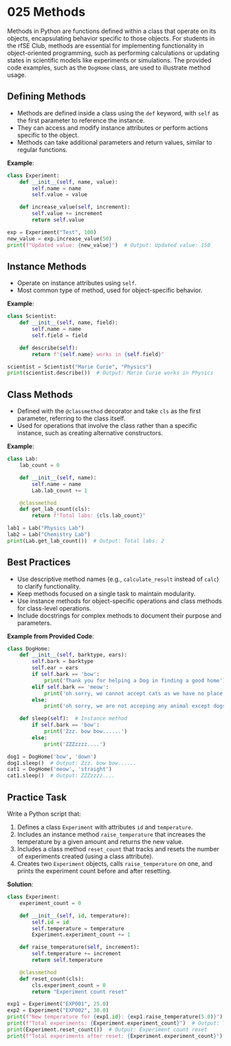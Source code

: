 # 025 Methods

Methods in Python are functions defined within a class that operate on its objects, encapsulating behavior specific to those objects. For students in the rfSE Club, methods are essential for implementing functionality in object-oriented programming, such as performing calculations or updating states in scientific models like experiments or simulations. The provided code examples, such as the `DogHome` class, are used to illustrate method usage.

## Defining Methods

- Methods are defined inside a class using the `def` keyword, with `self` as the first parameter to reference the instance.
- They can access and modify instance attributes or perform actions specific to the object.
- Methods can take additional parameters and return values, similar to regular functions.

**Example**:

```python
class Experiment:
    def __init__(self, name, value):
        self.name = name
        self.value = value

    def increase_value(self, increment):
        self.value += increment
        return self.value

exp = Experiment("Test", 100)
new_value = exp.increase_value(50)
print(f"Updated value: {new_value}")  # Output: Updated value: 150
```

## Instance Methods

- Operate on instance attributes using `self`.
- Most common type of method, used for object-specific behavior.

**Example**:

```python
class Scientist:
    def __init__(self, name, field):
        self.name = name
        self.field = field

    def describe(self):
        return f"{self.name} works in {self.field}"

scientist = Scientist("Marie Curie", "Physics")
print(scientist.describe())  # Output: Marie Curie works in Physics
```

## Class Methods

- Defined with the `@classmethod` decorator and take `cls` as the first parameter, referring to the class itself.
- Used for operations that involve the class rather than a specific instance, such as creating alternative constructors.

**Example**:

```python
class Lab:
    lab_count = 0

    def __init__(self, name):
        self.name = name
        Lab.lab_count += 1

    @classmethod
    def get_lab_count(cls):
        return f"Total labs: {cls.lab_count}"

lab1 = Lab("Physics Lab")
lab2 = Lab("Chemistry Lab")
print(Lab.get_lab_count())  # Output: Total labs: 2
```

## Best Practices

- Use descriptive method names (e.g., `calculate_result` instead of `calc`) to clarify functionality.
- Keep methods focused on a single task to maintain modularity.
- Use instance methods for object-specific operations and class methods for class-level operations.
- Include docstrings for complex methods to document their purpose and parameters.

**Example from Provided Code**:

```python
class DogHome:
    def __init__(self, barktype, ears):
        self.bark = barktype
        self.ear = ears
        if self.bark == 'bow':
            print('Thank you for helping a Dog in finding a good home')
        elif self.bark == 'meow':
            print('oh sorry, we cannot accept cats as we have no place')
        else:
            print('oh sorry, we are not acceping any animal except dogs')

    def sleep(self):  # Instance method
        if self.bark == 'bow':
            print('Zzz. bow bow......')
        else:
            print('ZZZzzzz....')

dog1 = DogHome('bow', 'down')
dog1.sleep()  # Output: Zzz. bow bow......
cat1 = DogHome('meow', 'straight')
cat1.sleep()  # Output: ZZZzzzz....
```

## Practice Task

Write a Python script that:

1. Defines a class `Experiment` with attributes `id` and `temperature`.
2. Includes an instance method `raise_temperature` that increases the temperature by a given amount and returns the new value.
3. Includes a class method `reset_count` that tracks and resets the number of experiments created (using a class attribute).
4. Creates two `Experiment` objects, calls `raise_temperature` on one, and prints the experiment count before and after resetting.

**Solution**:

```python
class Experiment:
    experiment_count = 0

    def __init__(self, id, temperature):
        self.id = id
        self.temperature = temperature
        Experiment.experiment_count += 1

    def raise_temperature(self, increment):
        self.temperature += increment
        return self.temperature

    @classmethod
    def reset_count(cls):
        cls.experiment_count = 0
        return "Experiment count reset"

exp1 = Experiment("EXP001", 25.0)
exp2 = Experiment("EXP002", 30.0)
print(f"New temperature for {exp1.id}: {exp1.raise_temperature(5.0)}")  # Output: New temperature for EXP001: 30.0
print(f"Total experiments: {Experiment.experiment_count}")  # Output: Total experiments: 2
print(Experiment.reset_count())  # Output: Experiment count reset
print(f"Total experiments after reset: {Experiment.experiment_count}")  # Output: Total experiments after reset: 0
```
